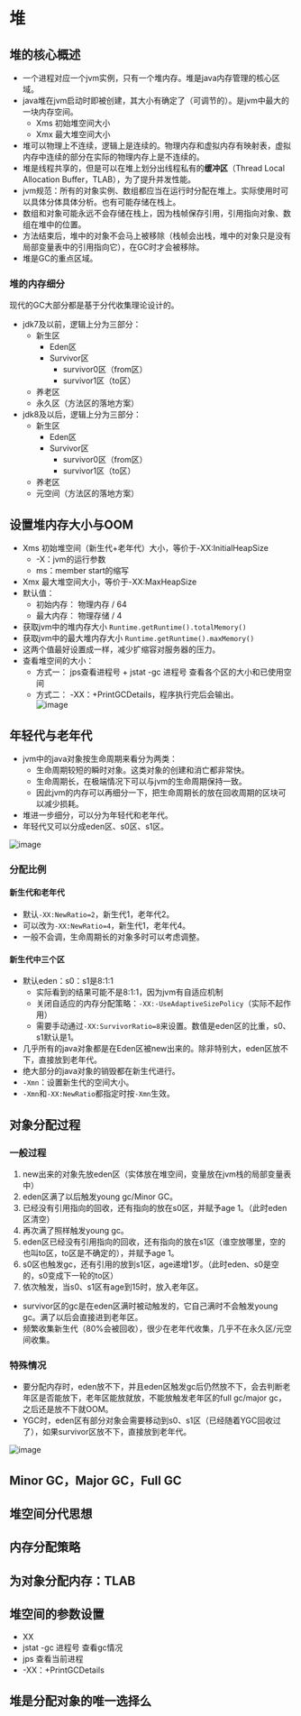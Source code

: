 # 堆

## 堆的核心概述
- 一个进程对应一个jvm实例，只有一个堆内存。堆是java内存管理的核心区域。
- java堆在jvm启动时即被创建，其大小有确定了（可调节的）。是jvm中最大的一块内存空间。
    - Xms 初始堆空间大小
    - Xmx 最大堆空间大小
- 堆可以物理上不连续，逻辑上是连续的。物理内存和虚拟内存有映射表，虚拟内存中连续的部分在实际的物理内存上是不连续的。
- 堆是线程共享的，但是可以在堆上划分出线程私有的**缓冲区**（Thread Local Allocation Buffer，TLAB），为了提升并发性能。
- jvm规范：所有的对象实例、数组都应当在运行时分配在堆上。实际使用时可以具体分体具体分析。也有可能存储在栈上。
- 数组和对象可能永远不会存储在栈上，因为栈帧保存引用，引用指向对象、数组在堆中的位置。
- 方法结束后，堆中的对象不会马上被移除（栈帧会出栈，堆中的对象只是没有局部变量表中的引用指向它），在GC时才会被移除。
- 堆是GC的重点区域。

### 堆的内存细分
现代的GC大部分都是基于分代收集理论设计的。
- jdk7及以前，逻辑上分为三部分：
    - 新生区
        - Eden区
        - Survivor区
          - survivor0区（from区）
          - survivor1区（to区）
    - 养老区
    - 永久区（方法区的落地方案）
- jdk8及以后，逻辑上分为三部分：
    - 新生区
        - Eden区
        - Survivor区
          - survivor0区（from区）
          - survivor1区（to区）
    - 养老区
    - 元空间（方法区的落地方案）

## 设置堆内存大小与OOM
- Xms 初始堆空间（新生代+老年代）大小，等价于-XX:InitialHeapSize
    - -X：jvm的运行参数
    - ms：member start的缩写
- Xmx 最大堆空间大小，等价于-XX:MaxHeapSize
- 默认值：
    - 初始内存： 物理内存 / 64
    - 最大内存： 物理存储 / 4
- 获取jvm中的堆内存大小
    ``Runtime.getRuntime().totalMemory()``  
- 获取jvm中的最大堆内存大小 
    ``Runtime.getRuntime().maxMemory()``
- 这两个值最好设置成一样，减少扩缩容对服务器的压力。    
- 查看堆空间的大小：
    - 方式一： jps查看进程号 + jstat -gc 进程号 查看各个区的大小和已使用空间
    - 方式二： -XX：+PrintGCDetails，程序执行完后会输出。  
    ![image](GCdetail)
    
## 年轻代与老年代
- jvm中的java对象按生命周期来看分为两类：
  - 生命周期较短的瞬时对象。这类对象的创建和消亡都非常快。
  - 生命周期长，在极端情况下可以与jvm的生命周期保持一致。
  - 因此jvm的内存可以再细分一下，把生命周期长的放在回收周期的区块可以减少损耗。
- 堆进一步细分，可以分为年轻代和老年代。
- 年轻代又可以分成eden区、s0区、s1区。

![image](heap)

### 分配比例
#### 新生代和老年代
- 默认``-XX:NewRatio=2``，新生代1，老年代2。
- 可以改为``-XX:NewRatio=4``，新生代1，老年代4。
- 一般不会调，生命周期长的对象多时可以考虑调整。

#### 新生代中三个区
- 默认eden：s0：s1是8:1:1
  - 实际看到的结果可能不是8:1:1，因为jvm有自适应机制
  - 关闭自适应的内存分配策略：``-XX:-UseAdaptiveSizePolicy``（实际不起作用）
  - 需要手动通过``-XX:SurvivorRatio=8``来设置。数值是eden区的比重，s0、s1默认是1。
- 几乎所有的java对象都是在Eden区被new出来的。除非特别大，eden区放不下，直接放到老年代。
- 绝大部分的java对象的销毁都在新生代进行。
- ``-Xmn``：设置新生代的空间大小。
- ``-Xmn``和``-XX:NewRatio``都指定时按``-Xmn``生效。

## 对象分配过程
### 一般过程
1. new出来的对象先放eden区（实体放在堆空间，变量放在jvm栈的局部变量表中）
2. eden区满了以后触发young gc/Minor GC。
3. 已经没有引用指向的回收，还有指向的放在s0区，并赋予age 1。（此时eden区清空）
4. 再次满了照样触发young gc。
5. eden区已经没有引用指向的回收，还有指向的放在s1区（谁空放哪里，空的也叫to区，to区是不确定的），并赋予age 1。
6. s0区也触发gc，还有引用的放到s1区，age递增1岁。（此时eden、s0是空的，s0变成下一轮的to区）
7. 依次触发，当s0、s1区有age到15时，放入老年区。

- survivor区的gc是在eden区满时被动触发的，它自己满时不会触发young gc。满了以后会直接进到老年区。
- 频繁收集新生代（80%会被回收），很少在老年代收集，几乎不在永久区/元空间收集。

### 特殊情况
- 要分配内存时，eden放不下，并且eden区触发gc后仍然放不下，会去判断老年区是否能放下，老年区能放就放，不能放触发老年区的full gc/major gc，之后还是放不下就OOM。
- YGC时，eden区有部分对象会需要移动到s0、s1区（已经随着YGC回收过了），如果survivor区放不下，直接放到老年代。

![image](specialGC)



## Minor GC，Major GC，Full GC

## 堆空间分代思想

## 内存分配策略

## 为对象分配内存：TLAB

## 堆空间的参数设置
- XX 
- jstat -gc 进程号 查看gc情况
- jps 查看当前进程
- -XX：+PrintGCDetails

## 堆是分配对象的唯一选择么